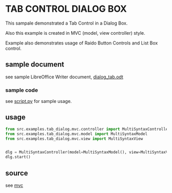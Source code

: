 # TAB CONTROL DIALOG BOX

This sampale demonstrated a Tab Control in a Dialog Box.

Also this example is created in MVC (model, view controller) style.

Example also demonstrates usage of Raido Button Controls and List Box control.

## sample document

see sample LibreOffice Writer document, [dialog_tab.odt](dialog_tab.odt)

### sample code

see [script.py](script.py) for sample usage.

## usage

```python
from src.examples.tab_dialog.mvc.controller import MultiSyntaxController
from src.examples.tab_dialog.mvc.model import MultiSyntaxModel
from src.examples.tab_dialog.mvc.view import MultiSyntaxView


dlg = MultiSyntaxController(model=MultiSyntaxModel(), view=MultiSyntaxView())
dlg.start()

```

## source

see [mvc](mvc)
